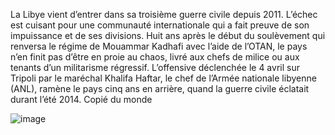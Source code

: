 La Libye vient d’entrer dans sa troisième guerre civile depuis 2011. L’échec est cuisant pour une communauté internationale qui a fait preuve de son impuissance et de ses divisions. Huit ans après le début du soulèvement qui renversa le régime de Mouammar Kadhafi avec l’aide de l’OTAN, le pays n’en finit pas d’être en proie au chaos, livré aux chefs de milice ou aux tenants d’un militarisme régressif. L’offensive déclenchée le 4 avril sur Tripoli par le maréchal Khalifa Haftar, le chef de l’Armée nationale libyenne (ANL), ramène le pays cinq ans en arrière, quand la guerre civile éclatait durant l’été 2014.
Copié du monde

![image](https://proxy.duckduckgo.com/iu/?u=http%3A%2F%2Fscd.rfi.fr%2Fsites%2Ffilesrfi%2Fimagecache%2Frfi_large_600_338%2Fsites%2Fimages.rfi.fr%2Ffiles%2Faef_image%2F2011-03-07T164650Z_254182855_GM1E73802AZ01_RTRMADP_3_LIBYA-PORTS_0_0.JPG&f=1)
